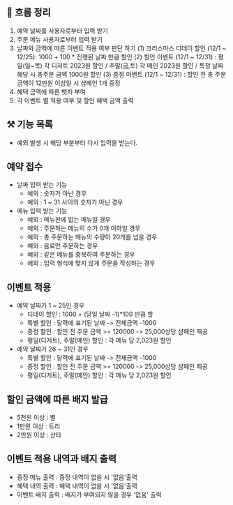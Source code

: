 ## 🎯 흐름 정리
1. 예약 날짜를 사용자로부터 입력 받기
2. 주문 메뉴 사용자로부터 입력 받기
3. 날짜와 금액에 따른 이벤트 적용 여부 판단 하기
   (1) 크리스마스 디데이 할인 (12/1 ~ 12/25): 1000 + 100 * 진행된 날짜 만큼 할인
   (2) 할인 이벤트 (12/1 ~ 12/31) : 평일(일~목) 각 디저트 2023원 할인 / 주말(금,토) 각 메인 2023원 할인 / 특정 날짜 해당 시 총주문 금액 1000원 할인
   (3) 증정 이벤트 (12/1 ~ 12/31) : 할인 전 총 주문 금액이 12만원 이상일 시 샴페인 1개 증정 
4. 혜택 금액에 따른 뱃지 부여 
5. 각 이벤트 별 적용 여부 및 할인 혜택 금액 출력 
## ⚒️ 기능 목록
- 예외 발생 시 해당 부분부터 다시 입력을 받는다.
## 예약 접수 
- 날짜 입력 받는 기능 
  - 예외 : 숫자가 아닌 경우
  - 예외 : 1 ~ 31 사이의 숫자가 아닌 경우 
- 메뉴 입력 받는 기능 
  - 예외 : 메뉴판에 없는 메뉴일 경우
  - 예외 : 주문하는 메뉴의 수가 0개 이하일 경우
  - 예외 : 총 주문하는 메뉴의 수량이 20개를 넘을 경우
  - 예외 : 음료만 주문하는 경우
  - 예외 : 같은 메뉴를 중복하여 주문하는 경우
  - 예외 : 입력 형식에 맞지 않게 주문을 작성하는 경우
## 이벤트 적용 
- 예약 날짜가 1 ~ 25인 경우
    - 디데이 할인 : 1000 + (당일 날짜 -1)*100 만큼 할 
    - 특별 할인 : 달력에 표기된 날짜 -> 전체금액 -1000
    - 증정 할인 : 할인 전 주문 금액 >= 120000 -> 25,000상당 샴페인 제공
    - 평일(디저트), 주말(메인) 할인 : 각 메뉴 당 2,023원 할인
- 예약 날짜가 26 ~ 31인 경우
    - 특별 할인 : 달력에 표기된 날짜 -> 전체금액 -1000
    - 증정 할인 : 할인 전 주문 금액 >= 120000 -> 25,000상당 샴페인 제공
    - 평일(디저트), 주말(메인) 할인 : 각 메뉴 당 2,023원 할인
## 할인 금액에 따른 배지 발급
  - 5천원 이상 : 별
  - 1만원 이상 : 트리
  - 2만원 이상 : 산타
## 이벤트 적용 내역과 배지 출력 
- 증정 메뉴 출력 : 증정 내역이 없을 시 '없음'출력
- 혜택 내역 출력 : 혜택 내역이 없을 시 '없음'출력
- 이벤트 배지 출력 : 배지가 부여되지 않을 경우 '없음' 출력
